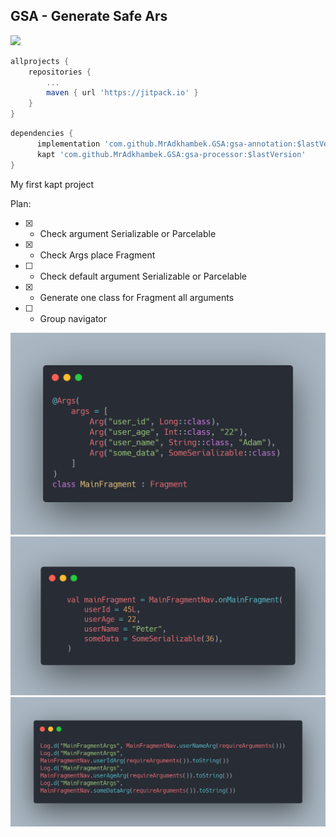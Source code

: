 ## GSA - Generate Safe Ars
[![](https://jitpack.io/v/MrAdkhambek/GSA.svg)](https://jitpack.io/#MrAdkhambek/GSA)


```gradle
allprojects {
    repositories {
        ...
        maven { url 'https://jitpack.io' }
    }
}
```

```gradle
dependencies {
      implementation 'com.github.MrAdkhambek.GSA:gsa-annotation:$lastVersion'
      kapt 'com.github.MrAdkhambek.GSA:gsa-processor:$lastVersion'
}
```

My first kapt project

Plan:
- [x] - Check argument Serializable or Parcelable
- [x] - Check Args place Fragment
- [ ] - Check default argument Serializable or Parcelable 
- [x] - Generate one class for Fragment all arguments
- [ ] - Group navigator


![Image](media/1.png)
![Image](media/2.png)
![Image](media/3.png)
